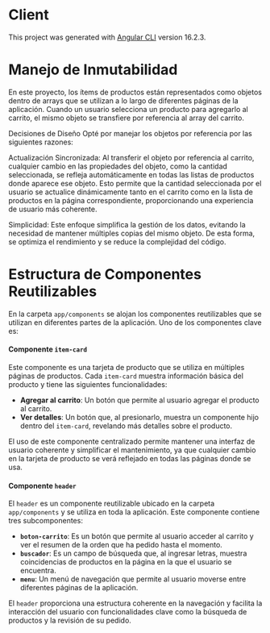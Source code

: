 # Client

This project was generated with [Angular CLI](https://github.com/angular/angular-cli) version 16.2.3.


# Manejo de Inmutabilidad
En este proyecto, los ítems de productos están representados como objetos dentro de arrays que se utilizan a lo largo de diferentes páginas de la aplicación. Cuando un usuario selecciona un producto para agregarlo al carrito, el mismo objeto se transfiere por referencia al array del carrito.

Decisiones de Diseño
Opté por manejar los objetos por referencia por las siguientes razones:

Actualización Sincronizada: Al transferir el objeto por referencia al carrito, cualquier cambio en las propiedades del objeto, como la cantidad seleccionada, se refleja automáticamente en todas las listas de productos donde aparece ese objeto. Esto permite que la cantidad seleccionada por el usuario se actualice dinámicamente tanto en el carrito como en la lista de productos en la página correspondiente, proporcionando una experiencia de usuario más coherente.

Simplicidad: Este enfoque simplifica la gestión de los datos, evitando la necesidad de mantener múltiples copias del mismo objeto. De esta forma, se optimiza el rendimiento y se reduce la complejidad del código.

# Estructura de Componentes Reutilizables

En la carpeta `app/components` se alojan los componentes reutilizables que se utilizan en diferentes partes de la aplicación. Uno de los componentes clave es:

#### Componente `item-card`

Este componente es una tarjeta de producto que se utiliza en múltiples páginas de productos. Cada `item-card` muestra información básica del producto y tiene las siguientes funcionalidades:

- **Agregar al carrito**: Un botón que permite al usuario agregar el producto al carrito.
- **Ver detalles**: Un botón que, al presionarlo, muestra un componente hijo dentro del `item-card`, revelando más detalles sobre el producto.

El uso de este componente centralizado permite mantener una interfaz de usuario coherente y simplificar el mantenimiento, ya que cualquier cambio en la tarjeta de producto se verá reflejado en todas las páginas donde se usa.

#### Componente `header`

El `header` es un componente reutilizable ubicado en la carpeta `app/components` y se utiliza en toda la aplicación. Este componente contiene tres subcomponentes:

- **`boton-carrito`**: Es un botón que permite al usuario acceder al carrito y ver el resumen de la orden que ha pedido hasta el momento.
- **`buscador`**: Es un campo de búsqueda que, al ingresar letras, muestra coincidencias de productos en la página en la que el usuario se encuentra.
- **`menu`**: Un menú de navegación que permite al usuario moverse entre diferentes páginas de la aplicación.

El `header` proporciona una estructura coherente en la navegación y facilita la interacción del usuario con funcionalidades clave como la búsqueda de productos y la revisión de su pedido.


